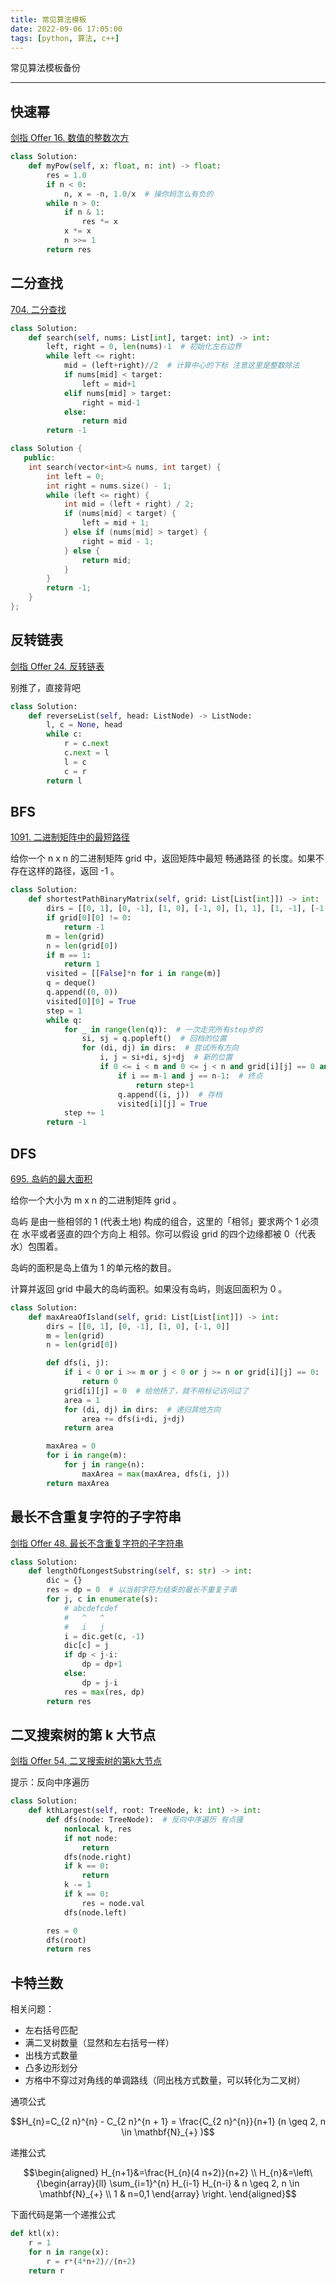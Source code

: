 ```yaml
---
title: 常见算法模板
date: 2022-09-06 17:05:00
tags: [python, 算法, c++]
---
```


常见算法模板备份

---

## 快速幂
[剑指 Offer 16. 数值的整数次方](https://leetcode.cn/problems/shu-zhi-de-zheng-shu-ci-fang-lcof/)
```py
class Solution:
    def myPow(self, x: float, n: int) -> float:
        res = 1.0
        if n < 0:
            n, x = -n, 1.0/x  # 操你妈怎么有负的
        while n > 0:
            if n & 1:
                res *= x
            x *= x
            n >>= 1
        return res
```

## 二分查找
[704. 二分查找](https://leetcode.cn/problems/binary-search/)
```py
class Solution:
    def search(self, nums: List[int], target: int) -> int:
        left, right = 0, len(nums)-1  # 初始化左右边界
        while left <= right:
            mid = (left+right)//2  # 计算中心的下标 注意这里是整数除法
            if nums[mid] < target:
                left = mid+1
            elif nums[mid] > target:
                right = mid-1
            else:
                return mid
        return -1
```

```cpp
class Solution {
   public:
    int search(vector<int>& nums, int target) {
        int left = 0;
        int right = nums.size() - 1;
        while (left <= right) {
            int mid = (left + right) / 2;
            if (nums[mid] < target) {
                left = mid + 1;
            } else if (nums[mid] > target) {
                right = mid - 1;
            } else {
                return mid;
            }
        }
        return -1;
    }
};
```

## 反转链表
[剑指 Offer 24. 反转链表](https://leetcode.cn/problems/fan-zhuan-lian-biao-lcof/)

别推了，直接背吧

```py
class Solution:
    def reverseList(self, head: ListNode) -> ListNode:
        l, c = None, head
        while c:
            r = c.next
            c.next = l
            l = c
            c = r
        return l
```

## BFS
[1091. 二进制矩阵中的最短路径](https://leetcode.cn/problems/shortest-path-in-binary-matrix/)

给你一个 n x n 的二进制矩阵 grid 中，返回矩阵中最短 畅通路径 的长度。如果不存在这样的路径，返回 -1 。

```py
class Solution:
    def shortestPathBinaryMatrix(self, grid: List[List[int]]) -> int:
        dirs = [[0, 1], [0, -1], [1, 0], [-1, 0], [1, 1], [1, -1], [-1, 1], [-1, -1]]
        if grid[0][0] != 0:
            return -1
        m = len(grid)
        n = len(grid[0])
        if m == 1:
            return 1
        visited = [[False]*n for i in range(m)]
        q = deque()
        q.append((0, 0))
        visited[0][0] = True
        step = 1
        while q:
            for _ in range(len(q)):  # 一次走完所有step步的
                si, sj = q.popleft()  # 回档的位置
                for (di, dj) in dirs:  # 尝试所有方向
                    i, j = si+di, sj+dj  # 新的位置
                    if 0 <= i < m and 0 <= j < n and grid[i][j] == 0 and not visited[i][j]:  # 判断新位置合法
                        if i == m-1 and j == n-1:  # 终点
                            return step+1
                        q.append((i, j))  # 存档
                        visited[i][j] = True
            step += 1
        return -1
```

## DFS
[695. 岛屿的最大面积](https://leetcode.cn/problems/max-area-of-island/)

给你一个大小为 m x n 的二进制矩阵 grid 。

岛屿 是由一些相邻的 1 (代表土地) 构成的组合，这里的「相邻」要求两个 1 必须在 水平或者竖直的四个方向上 相邻。你可以假设 grid 的四个边缘都被 0（代表水）包围着。

岛屿的面积是岛上值为 1 的单元格的数目。

计算并返回 grid 中最大的岛屿面积。如果没有岛屿，则返回面积为 0 。

```py
class Solution:
    def maxAreaOfIsland(self, grid: List[List[int]]) -> int:
        dirs = [[0, 1], [0, -1], [1, 0], [-1, 0]]
        m = len(grid)
        n = len(grid[0])

        def dfs(i, j):
            if i < 0 or i >= m or j < 0 or j >= n or grid[i][j] == 0:
                return 0
            grid[i][j] = 0  # 给他扬了，就不用标记访问过了
            area = 1
            for (di, dj) in dirs:  # 递归其他方向
                area += dfs(i+di, j+dj)
            return area

        maxArea = 0
        for i in range(m):
            for j in range(n):
                maxArea = max(maxArea, dfs(i, j))
        return maxArea
```

## 最长不含重复字符的子字符串
[剑指 Offer 48. 最长不含重复字符的子字符串](https://leetcode.cn/problems/zui-chang-bu-han-zhong-fu-zi-fu-de-zi-zi-fu-chuan-lcof/)
```py
class Solution:
    def lengthOfLongestSubstring(self, s: str) -> int:
        dic = {}
        res = dp = 0  # 以当前字符为结束的最长不重复子串
        for j, c in enumerate(s):
            # abcdefcdef
            #   ^   ^
            #   i   j
            i = dic.get(c, -1)
            dic[c] = j
            if dp < j-i:
                dp = dp+1
            else:
                dp = j-i
            res = max(res, dp)
        return res
```

## 二叉搜索树的第 k 大节点
[剑指 Offer 54. 二叉搜索树的第k大节点](https://leetcode.cn/problems/er-cha-sou-suo-shu-de-di-kda-jie-dian-lcof/)

提示：反向中序遍历

```py
class Solution:
    def kthLargest(self, root: TreeNode, k: int) -> int:
        def dfs(node: TreeNode):  # 反向中序遍历 有点骚
            nonlocal k, res
            if not node:
                return
            dfs(node.right)
            if k == 0:
                return
            k -= 1
            if k == 0:
                res = node.val
            dfs(node.left)

        res = 0
        dfs(root)
        return res
```

## 卡特兰数
相关问题：
- 左右括号匹配
- 满二叉树数量（显然和左右括号一样）
- 出栈方式数量
- 凸多边形划分
- 方格中不穿过对角线的单调路线（同出栈方式数量，可以转化为二叉树）

通项公式

$$H_{n}=C_{2 n}^{n} - C_{2 n}^{n + 1} = \frac{C_{2 n}^{n}}{n+1} (n \geq 2, n \in \mathbf{N}_{+} )$$

递推公式

$$\begin{aligned} H_{n+1}&=\frac{H_{n}(4 n+2)}{n+2} \\ H_{n}&=\left\{\begin{array}{ll} \sum_{i=1}^{n} H_{i-1} H_{n-i} & n \geq 2, n \in \mathbf{N}_{+} \\ 1 & n=0,1 \end{array} \right. \end{aligned}$$

下面代码是第一个递推公式

```py
def ktl(x):
    r = 1
    for n in range(x):
        r = r*(4*n+2)//(n+2)
    return r
```
